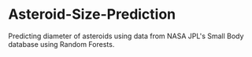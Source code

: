 # Asteroid-Size-Prediction
Predicting diameter of asteroids using data from NASA JPL's Small Body database using Random Forests.
